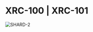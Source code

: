 # XRC-100 | XRC-101


![SHARD-2](https://user-images.githubusercontent.com/16103963/192686326-402c4ce2-f9a3-47c1-adf8-59088b2ea7ac.png)

